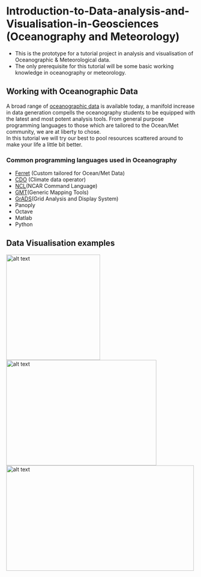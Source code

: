 # Introduction-to-Data-analysis-and-Visualisation-in-Geosciences (Oceanography and Meteorology)
* This is the prototype for a tutorial project in analysis and visualisation of Oceanographic &amp; Meteorological data.<br/>
* The only prerequisite for this tutorial will be some basic working knowledge in oceanography or meteorology.<br/>
## Working with Oceanographic Data
A broad range of [oceanographic data](http://www.cgd.ucar.edu/cas/tn404/text/tn404_7.html) is available today, a manifold increase in data generation compells the oceanography students to be equipped with the latest and most potent analysis tools. From general purpose programming languages to those which are tailored to the Ocean/Met community, we are at liberty to chose.<br/>
In this tutorial we will try our best to pool resources scattered around to make your life a little bit better.
### Common programming languages used in Oceanography
* [Ferret](https://ferret.pmel.noaa.gov/Ferret/) (Custom tailored for Ocean/Met Data)
* [CDO](https://code.mpimet.mpg.de/projects/cdo/) (Climate data operator)
* [NCL](https://www.ncl.ucar.edu/)(NCAR Command Language)
* [GMT](http://gmt.soest.hawaii.edu/)(Generic Mapping Tools)
* [GrADS](http://cola.gmu.edu/grads/)(Grid Analysis and Display System)
* Panoply
* Octave
* Matlab
* Python
## Data Visualisation examples
<img title="GrADS" src="https://user-images.githubusercontent.com/70136677/91067673-dbf10780-e650-11ea-970b-d1c16eaee43e.png" title="ss" alt="alt text" width="250" height="280"><img title="NCL" src="https://user-images.githubusercontent.com/70136677/91067688-e01d2500-e650-11ea-9a84-b2d7e1c0a2af.png" alt="alt text" width="400" height="280"><br/>
<img title="GMT" src="https://user-images.githubusercontent.com/70136677/91067683-de536180-e650-11ea-8222-a53000bc0297.png" alt="alt text" width="500" height="280">
